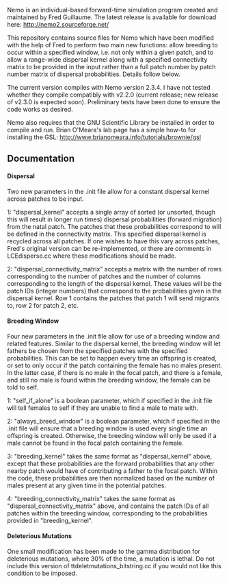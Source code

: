 Nemo is an individual-based forward-time simulation program created and maintained by Fred Guillaume. The latest release is available for download here: http://nemo2.sourceforge.net/

This repository contains source files for Nemo which have been modified with the help of Fred to perform two main new functions: allow breeding to occur within a specified window, i.e. not only within a given patch, and to allow a range-wide dispersal kernel along with a specified connectivity matrix to be provided in the input rather than a full patch number by patch number matrix of dispersal probabilities. Details follow below.

The current version compiles with Nemo version 2.3.4. I have not tested whether they compile compatibly with v2.2.0 (current release; new release of v2.3.0 is expected soon). Preliminary tests have been done to ensure the code works as desired.

Nemo also requires that the GNU Scientific Library be installed in order to compile and run. Brian O'Meara's lab page has a simple how-to for installing the GSL: http://www.brianomeara.info/tutorials/brownie/gsl

## Documentation

#### Dispersal

Two new parameters in the .init file allow for a constant dispersal kernel across patches to be input.

1: "dispersal_kernel" accepts a single array of sorted (or unsorted, though this will result in longer run times) dispersal probabilities (forward migration) from the natal patch. The patches that these probabilities correspond to will be defined in the connectivity matrix. This specified dispersal kernel is recycled across all patches. If one wishes to have this vary across patches, Fred's original version can be re-implemented, or there are comments in LCEdisperse.cc where these modifications should be made.

2: "dispersal_connectivity_matrix" accepts a matrix with the number of rows corresponding to the number of patches and the number of columns corresponding to the length of the dispersal kernel. These values will be the patch IDs (integer numbers) that correspond to the probabilities given in the dispersal kernel. Row 1 contains the patches that patch 1 will send migrants to, row 2 for patch 2, etc.

#### Breeding Window

Four new parameters in the .init file allow for use of a breeding window and related features. Similar to the dispersal kernel, the breeding window will let fathers be chosen from the specified patches with the specified probabilities. This can be set to happen every time an offspring is created, or set to only occur if the patch containing the female has no males present. In the latter case, if there is no male in the focal patch, and there is a female, and still no male is found within the breeding window, the female can be told to self.

1: "self_if_alone" is a boolean parameter, which if specified in the .init file will tell females to self if they are unable to find a male to mate with.

2: "always_breed_window" is a boolean parameter, which if specified in the .init file will ensure that a breeding window is used every single time an offspring is created. Otherwise, the breeding window will only be used if a male cannot be found in the focal patch containing the female.

3: "breeding_kernel" takes the same format as "dispersal_kernel" above, except that these probabilities are the forward probabilities that any other nearby patch would have of contributing a father to the focal patch. Within the code, these probabilities are then normalized based on the number of males present at any given time in the potential patches.

4: "breeding_connectivity_matrix" takes the same format as "dispersal_connectivity_matrix" above, and contains the patch IDs of all patches within the breeding window, corresponding to the probabilities provided in "breeding_kernel".

#### Deleterious Mutations

One small modification has been made to the gamma distribution for deleterious mutations, where 30% of the time, a mutation is lethal. Do not include this version of ttdeletmutations_bitstring.cc if you would not like this condition to be imposed.
